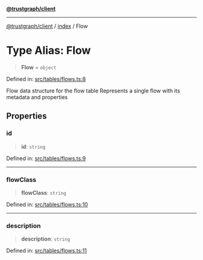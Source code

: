 [**@trustgraph/client**](../../README.md)

***

[@trustgraph/client](../../README.md) / [index](../README.md) / Flow

# Type Alias: Flow

> **Flow** = `object`

Defined in: [src/tables/flows.ts:8](https://github.com/trustgraph-ai/trustgraph-ts-client/blob/24d0d0886a310c1fecf9e6fc95cd3a24cf32c92e/src/tables/flows.ts#L8)

Flow data structure for the flow table
Represents a single flow with its metadata and properties

## Properties

### id

> **id**: `string`

Defined in: [src/tables/flows.ts:9](https://github.com/trustgraph-ai/trustgraph-ts-client/blob/24d0d0886a310c1fecf9e6fc95cd3a24cf32c92e/src/tables/flows.ts#L9)

***

### flowClass

> **flowClass**: `string`

Defined in: [src/tables/flows.ts:10](https://github.com/trustgraph-ai/trustgraph-ts-client/blob/24d0d0886a310c1fecf9e6fc95cd3a24cf32c92e/src/tables/flows.ts#L10)

***

### description

> **description**: `string`

Defined in: [src/tables/flows.ts:11](https://github.com/trustgraph-ai/trustgraph-ts-client/blob/24d0d0886a310c1fecf9e6fc95cd3a24cf32c92e/src/tables/flows.ts#L11)
